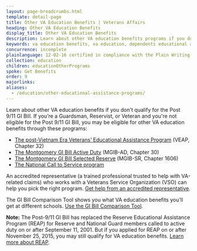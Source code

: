 ```yaml
---
layout: page-breadcrumbs.html
template: detail-page
title: Other VA Education Benefits | Veterans Affairs
heading: Other VA Education Benefits
display_title: Other VA Education Benefits
description: Learn about other VA education benefits programs if you don't qualify for the Post 9/11 GI Bill. You may still be eligible for education assistance programs like The Montgomery GI Bill and the post-Vietnam era Veterans' Educational Assistance Program. 
keywords: va education benefits, va education, dependents educational assistance program, education assistance program, veterans educational assistance program, veterans education assistance program, department of veterans affairs education programs, veterans education programs
concurrence: incomplete
plainlanguage: 12-02-16 certified in compliance with the Plain Writing Act
collection: education
children: educationOtherPrograms
spoke: Get Benefits
order: 9
majorlinks:
aliases:
  - /education/other-educational-assistance-programs/
---
```


<div class="va-introtext">

Learn about other VA education benefits if you don't qualify for the Post 9/11 GI Bill. If you’re a Guardsman, Reservist, or Veteran and you're not eligible for the Post 9/11 GI Bill, you may be eligible for other VA education benefits through these programs:

</div>

- [The post-Vietnam Era Veterans’ Educational Assistance Program](/education/other-va-education-benefits/veap/) (VEAP, Chapter 32)
- [The Montgomery GI Bill Active Duty](/education/about-gi-bill-benefits/montgomery-active-duty/) (MGIB-AD, Chapter 30)
- [The Montgomery GI Bill Selected Reserve](/education/about-gi-bill-benefits/montgomery-selected-reserve/) (MGIB-SR, Chapter 1606)
- [The National Call to Service program](/education/other-va-education-benefits/national-call-to-service-program/)

An accredited representative (a trained professional trusted to help with VA-related claims) who works with a Veterans Service Organization (VSO) can help you pick the right program. [Get help from an accredited representative](/disability/get-help-filing-claim/).

The GI Bill Comparison Tool shows you what VA education benefits you’ll get at different schools. [Use the GI Bill Comparison Tool](/gi-bill-comparison-tool).

**Note:** The Post-9/11 GI Bill has replaced the Reserve Educational Assistance Program (REAP) for Reserve and National Guard members called to active duty on or after September 11, 2001. But if you applied for REAP on or after November 25, 2015, you may still qualify for VA education benefits. [Learn more about REAP](/education/other-va-education-benefits/reap/).

